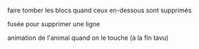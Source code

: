 faire tomber les blocs quand ceux en-dessous sont supprimés

fusée pour supprimer une ligne

animation de l'animal quand on le touche (à la fin tavu)